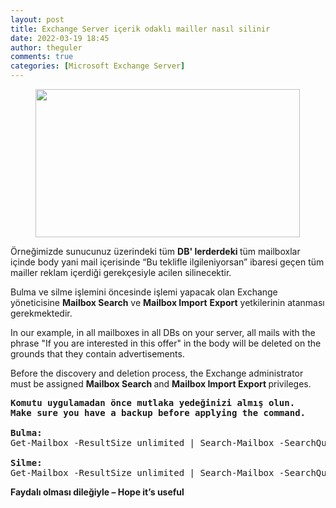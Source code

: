 ```yaml
---
layout: post
title: Exchange Server içerik odaklı mailler nasıl silinir
date: 2022-03-19 18:45
author: theguler
comments: true
categories: [Microsoft Exchange Server]
---
```

<!-- wp:image {"id":2148,"width":423,"height":237,"sizeSlug":"large","linkDestination":"none"} -->
<figure class="wp-block-image size-large is-resized"><img src="https://farukguler.com/assets/post_images/powershell-as-admin.webp?w=1024" alt="" class="wp-image-2148" width="423" height="237" /></figure>
<!-- /wp:image -->

<!-- wp:paragraph -->
<p>Örneğimizde sunucunuz üzerindeki tüm <strong>DB' lerderdeki </strong>tüm mailboxlar içinde body yani mail içerisinde “Bu teklifle ilgileniyorsan” ibaresi geçen tüm mailler reklam içerdiği gerekçesiyle acilen silinecektir.</p>
<!-- /wp:paragraph -->

<!-- wp:paragraph -->
<p>Bulma ve silme işlemini öncesinde işlemi yapacak olan Exchange yöneticisine <strong>Mailbox Search</strong> ve <strong>Mailbox Import</strong> <strong>Export</strong> yetkilerinin atanması gerekmektedir.</p>
<!-- /wp:paragraph -->

<!-- wp:paragraph -->
<p>In our example, in all mailboxes in all DBs on your server, all mails with the phrase "If you are interested in this offer" in the body will be deleted on the grounds that they contain advertisements.</p>
<!-- /wp:paragraph -->

<!-- wp:paragraph -->
<p>Before the discovery and deletion process, the Exchange administrator must be assigned <strong>Mailbox Search </strong>and <strong>Mailbox Import Export </strong>privileges.</p>
<!-- /wp:paragraph -->

<!-- wp:preformatted -->
<pre class="wp-block-preformatted"><strong>Komutu uygulamadan önce mutlaka yedeğinizi almış olun.
Make sure you have a backup before applying the command.</strong>

<strong>Bulma:</strong>
Get-Mailbox -ResultSize unlimited | Search-Mailbox -SearchQuery ‘Body:”<strong>If you are interested in this offer</strong>”’ –EstimateResultOnly

<strong>Silme:</strong>
Get-Mailbox -ResultSize unlimited | Search-Mailbox -SearchQuery ‘Body:”<strong>If you are interested in this offer</strong>”’ –DeleteContent -Force</pre>
<!-- /wp:preformatted -->

<!-- wp:paragraph -->
<p><strong>Faydalı olması dileğiyle – Hope it’s useful</strong></p>
<!-- /wp:paragraph -->
